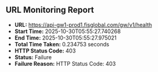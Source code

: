 ## URL Monitoring Report

- **URL:** https://api-gw1-prod1.fisglobal.com/gw/v1/health
- **Start Time:** 2025-10-30T05:55:27.740268
- **End Time:** 2025-10-30T05:55:27.975021
- **Total Time Taken:** 0.234753 seconds
- **HTTP Status Code:** 403
- **Status:** Failure
- **Failure Reason:** HTTP Status Code: 403
